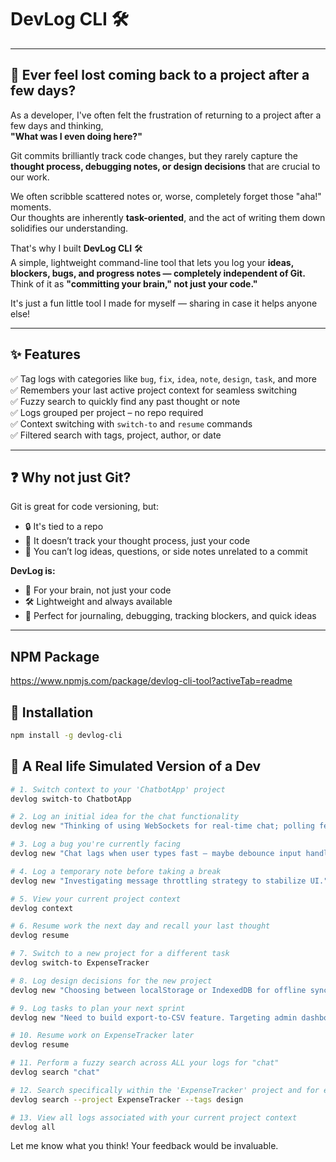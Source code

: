 # DevLog CLI 🛠️

---

## 🧠 Ever feel lost coming back to a project after a few days?

As a developer, I've often felt the frustration of returning to a project after a few days and thinking,  
**"What was I even doing here?"**

Git commits brilliantly track code changes, but they rarely capture the **thought process, debugging notes, or design decisions** that are crucial to our work.

We often scribble scattered notes or, worse, completely forget those "aha!" moments.  
Our thoughts are inherently **task-oriented**, and the act of writing them down solidifies our understanding.

That's why I built **DevLog CLI** 🛠️  
A simple, lightweight command-line tool that lets you log your **ideas, blockers, bugs, and progress notes — completely independent of Git.**  
Think of it as **"committing your brain," not just your code."**

It's just a fun little tool I made for myself — sharing in case it helps anyone else!



---

## ✨ Features

✅ Tag logs with categories like `bug`, `fix`, `idea`, `note`, `design`, `task`, and more  
✅ Remembers your last active project context for seamless switching  
✅ Fuzzy search to quickly find any past thought or note  
✅ Logs grouped per project – no repo required  
✅ Context switching with `switch-to` and `resume` commands  
✅ Filtered search with tags, project, author, or date  

---

## ❓ Why not just Git?

Git is great for code versioning, but:

- 🔒 It's tied to a repo  
- 🧠 It doesn’t track your thought process, just your code  
- 📄 You can’t log ideas, questions, or side notes unrelated to a commit  

**DevLog is:**

- 🧠 For your brain, not just your code  
- 🛠️ Lightweight and always available  
- 💬 Perfect for journaling, debugging, tracking blockers, and quick ideas  

---
##  NPM Package

https://www.npmjs.com/package/devlog-cli-tool?activeTab=readme

## 🚀 Installation

```bash
npm install -g devlog-cli
```
## 🚀 A Real life Simulated Version of a Dev
```bash
# 1. Switch context to your 'ChatbotApp' project
devlog switch-to ChatbotApp

# 2. Log an initial idea for the chat functionality
devlog new "Thinking of using WebSockets for real-time chat; polling feels clunky." -t idea -a "Rupanjan"

# 3. Log a bug you're currently facing
devlog new "Chat lags when user types fast — maybe debounce input handlers?" -t bug -a "Rupanjan"

# 4. Log a temporary note before taking a break
devlog new "Investigating message throttling strategy to stabilize UI." -t note -a "Rupanjan"

# 5. View your current project context
devlog context

# 6. Resume work the next day and recall your last thought
devlog resume

# 7. Switch to a new project for a different task
devlog switch-to ExpenseTracker

# 8. Log design decisions for the new project
devlog new "Choosing between localStorage or IndexedDB for offline sync." -t design -a "Rupanjan"

# 9. Log tasks to plan your next sprint
devlog new "Need to build export-to-CSV feature. Targeting admin dashboard first." -t task -a "Rupanjan"

# 10. Resume work on ExpenseTracker later
devlog resume

# 11. Perform a fuzzy search across ALL your logs for "chat"
devlog search "chat"

# 12. Search specifically within the 'ExpenseTracker' project and for entries tagged 'design'
devlog search --project ExpenseTracker --tags design

# 13. View all logs associated with your current project context
devlog all

```
Let me know what you think! Your feedback would be invaluable.


